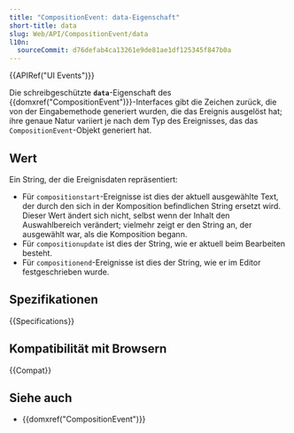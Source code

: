 ```yaml
---
title: "CompositionEvent: data-Eigenschaft"
short-title: data
slug: Web/API/CompositionEvent/data
l10n:
  sourceCommit: d76defab4ca13261e9de81ae1df125345f847b0a
---
```


{{APIRef("UI Events")}}

Die schreibgeschützte **`data`**-Eigenschaft des {{domxref("CompositionEvent")}}-Interfaces gibt die Zeichen zurück, die von der Eingabemethode generiert wurden, die das Ereignis ausgelöst hat; ihre genaue Natur variiert je nach dem Typ des Ereignisses, das das `CompositionEvent`-Objekt generiert hat.

## Wert

Ein String, der die Ereignisdaten repräsentiert:

- Für `compositionstart`-Ereignisse ist dies der aktuell ausgewählte Text, der durch den sich in der Komposition befindlichen String ersetzt wird. Dieser Wert ändert sich nicht, selbst wenn der Inhalt den Auswahlbereich verändert; vielmehr zeigt er den String an, der ausgewählt war, als die Komposition begann.
- Für `compositionupdate` ist dies der String, wie er aktuell beim Bearbeiten besteht.
- Für `compositionend`-Ereignisse ist dies der String, wie er im Editor festgeschrieben wurde.

## Spezifikationen

{{Specifications}}

## Kompatibilität mit Browsern

{{Compat}}

## Siehe auch

- {{domxref("CompositionEvent")}}

